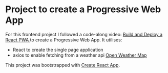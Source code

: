 # Project to create a Progressive Web App

For this frontend project I followed a code-along video: [Build and Deploy a React PWA ](https://www.youtube.com/watch?v=IaJqMcOMuDM) to create a Progressive Web App.  It utilises:
* React to create the single page application
* axios to enable fetching from a weather api [Open Weather Map](https://openweathermap.org/api)

This project was bootstrapped with [Create React App](https://github.com/facebook/create-react-app).

